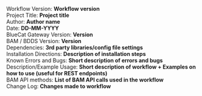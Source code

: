 <!--
Copyright 3000 Test Tester. All rights reserved.

This file was generated by BlueCat Automation Toolkit (BATK).
Portions which reproduce template contents from BATK are Copyright 2023 BlueCat Networks Inc.
Other contents are owned by their authors.
-->
Workflow Version: **Workflow version** <br/>
Project Title: **Project title** <br/>
Author: **Author name** <br/>
Date: **DD-MM-YYYY** <br/>
BlueCat Gateway Version: **Version** <br/>
BAM / BDDS Version: **Version** <br/>
Dependencies: **3rd party libraries/config file settings** <br/>
Installation Directions: **Description of installation steps** <br/>
Known Errors and Bugs: **Short description of errors and bugs** <br/>
Description/Example Usage: **Short description of workflow + Examples on how to
    use (useful for REST endpoints)**<br/>
BAM API methods: **List of BAM API calls used in the workflow** <br/>
Change Log: **Changes made to workflow** <br/>
